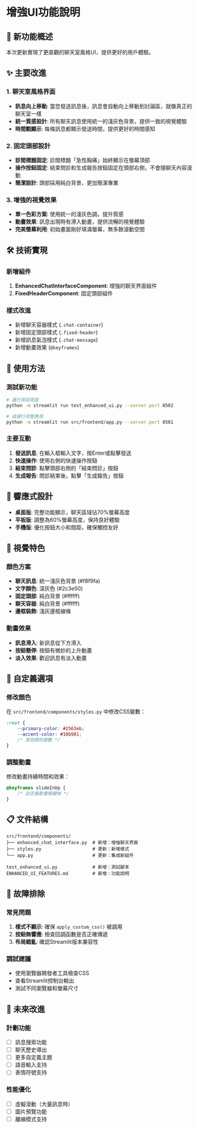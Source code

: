 # 增強UI功能說明

## 🎯 新功能概述

本次更新實現了更直觀的聊天室風格UI，提供更好的用戶體驗。

## ✨ 主要改進

### 1. 聊天室風格界面
- **訊息向上移動**: 當您發送訊息後，訊息會自動向上移動到討論區，就像真正的聊天室一樣
- **統一質感設計**: 所有聊天訊息使用統一的淺灰色背景，提供一致的視覺體驗
- **時間戳顯示**: 每條訊息都顯示發送時間，提供更好的時間感知

### 2. 固定頭部設計
- **診間標題固定**: 診間標題「急性胸痛」始終顯示在螢幕頂部
- **操作按鈕固定**: 結束問診和生成報告按鈕固定在頭部右側，不會隨聊天內容滾動
- **簡潔設計**: 頭部採用純白背景，更加簡潔專業

### 3. 增強的視覺效果
- **單一色彩方案**: 使用統一的淺灰色調，提升質感
- **動畫效果**: 訊息出現時有滑入動畫，提供流暢的視覺體驗
- **完美螢幕利用**: 初始畫面剛好填滿螢幕，無多餘滾動空間

## 🛠️ 技術實現

### 新增組件
1. **EnhancedChatInterfaceComponent**: 增強的聊天界面組件
2. **FixedHeaderComponent**: 固定頭部組件

### 樣式改進
- 新增聊天容器樣式 (`.chat-container`)
- 新增固定頭部樣式 (`.fixed-header`)
- 新增訊息氣泡樣式 (`.chat-message`)
- 新增動畫效果 (`@keyframes`)

## 🚀 使用方法

### 測試新功能
```bash
# 運行測試頁面
python -m streamlit run test_enhanced_ui.py --server.port 8502

# 或運行完整應用
python -m streamlit run src/frontend/app.py --server.port 8501
```

### 主要互動
1. **發送訊息**: 在輸入框輸入文字，按Enter或點擊發送
2. **快速操作**: 使用右側的快速操作按鈕
3. **結束問診**: 點擊頭部右側的「結束問診」按鈕
4. **生成報告**: 問診結束後，點擊「生成報告」按鈕

## 📱 響應式設計

- **桌面版**: 完整功能顯示，聊天區域佔70%螢幕高度
- **平板版**: 調整為60%螢幕高度，保持良好體驗
- **手機版**: 優化按鈕大小和間距，確保觸控友好

## 🎨 視覺特色

### 顏色方案
- **聊天訊息**: 統一淺灰色背景 (#f8f9fa)
- **文字顏色**: 深灰色 (#2c3e50)
- **固定頭部**: 純白背景 (#ffffff)
- **聊天容器**: 純白背景 (#ffffff)
- **邊框裝飾**: 淺灰邊框線條

### 動畫效果
- **訊息滑入**: 新訊息從下方滑入
- **按鈕懸停**: 按鈕有微妙的上升動畫
- **淡入效果**: 歡迎訊息有淡入動畫

## 🔧 自定義選項

### 修改顏色
在 `src/frontend/components/styles.py` 中修改CSS變數：
```css
:root {
    --primary-color: #2563eb;
    --accent-color: #10b981;
    /* 其他顏色變數 */
}
```

### 調整動畫
修改動畫持續時間和效果：
```css
@keyframes slideInUp {
    /* 自定義動畫關鍵幀 */
}
```

## 📋 文件結構

```
src/frontend/components/
├── enhanced_chat_interface.py  # 新增：增強聊天界面
├── styles.py                   # 更新：新增樣式
└── app.py                      # 更新：集成新組件

test_enhanced_ui.py             # 新增：測試腳本
ENHANCED_UI_FEATURES.md         # 新增：功能說明
```

## 🐛 故障排除

### 常見問題
1. **樣式不顯示**: 確保 `apply_custom_css()` 被調用
2. **按鈕無響應**: 檢查回調函數是否正確傳遞
3. **布局錯亂**: 確認Streamlit版本兼容性

### 調試建議
- 使用瀏覽器開發者工具檢查CSS
- 查看Streamlit控制台輸出
- 測試不同瀏覽器和螢幕尺寸

## 🔄 未來改進

### 計劃功能
- [ ] 訊息搜索功能
- [ ] 聊天歷史導出
- [ ] 更多自定義主題
- [ ] 語音輸入支持
- [ ] 表情符號支持

### 性能優化
- [ ] 虛擬滾動（大量訊息時）
- [ ] 圖片預覽功能
- [ ] 離線模式支持
